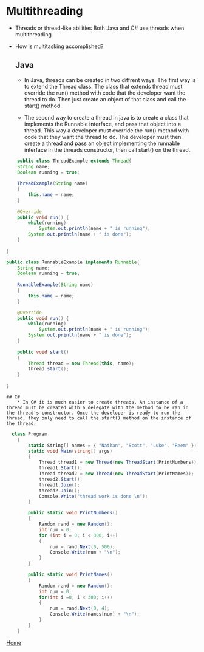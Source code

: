 # Multithreading
* Threads or thread-like abilities
	Both Java and C# use threads when multithreading.
* How is multitasking accomplished?
	## Java
    
	* In Java, threads can be created in two diffrent ways. The first way is to extend the Thread class. The class that extends thread must override the run() method with code that the developer want the thread to do. Then just create an object of that class and call the start() method.
    
    * The second way to create a thread in java is to create a class that implements the Runnable interface, and pass that object into a thread. This way a developer must override the run() method with code that they want the thread to do. The developer must then create a thread and pass an object implementing the runnable interface in the threads constructor, then call start() on the thread.

```java
	public class ThreadExample extends Thread{
    String name;
    Boolean running = true;
    
    ThreadExample(String name)
    {
        this.name = name;
    }
    
    @Override
    public void run() {
        while(running)
            System.out.println(name + " is running");
        System.out.println(name + " is done");
    }
    
}
```

```java
public class RunnableExample implements Runnable{
    String name;
    Boolean running = true;
    
    RunnableExample(String name)
    {
        this.name = name;
    }

    @Override
    public void run() {
        while(running)
            System.out.println(name + " is running");
        System.out.println(name + " is done");
    }
    
    public void start()
    {
        Thread thread = new Thread(this, name);
        thread.start();
    }
    
}

```

	## C#
		* In C# it is much easier to create threads. An instance of a thread must be created with a delegate with the method to be ran in the thread's constructor. Once the developer is ready to run the thread, they only need to call the start() method on the instance of the thread.

```csharp
  class Program
    {
        static String[] names = { "Nathan", "Scott", "Luke", "Reem" };
        static void Main(string[] args)
        {
            Thread thread1 = new Thread(new ThreadStart(PrintNumbers));
            thread1.Start();
            Thread thread2 = new Thread(new ThreadStart(PrintNames));
            thread2.Start();
            thread1.Join();
            thread2.Join();
            Console.Write("thread work is done \n");
        }

        public static void PrintNumbers()
        {
            Random rand = new Random();
            int num = 0;
            for (int i = 0; i < 300; i++)
            {
                num = rand.Next(0, 500);
                Console.Write(num + "\n");
            }
        }

        public static void PrintNames()
        {
            Random rand = new Random();
            int num = 0;
            for(int i =0; i < 300; i++)
            {
                num = rand.Next(0, 4);
                Console.Write(names[num] + "\n");
            }
        }
    }

```
[Home](../README.md)

